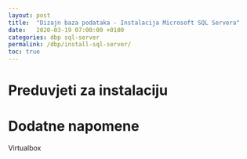 ```yaml
---
layout: post
title:  "Dizajn baza podataka - Instalacija Microsoft SQL Servera"
date:   2020-03-19 07:00:00 +0100
categories: dbp sql-server
permalink: /dbp/install-sql-server/
toc: true
---
```


# Preduvjeti za instalaciju


# Dodatne napomene

Virtualbox